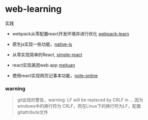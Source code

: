 # web-learning

实践

- webpack从零配置react开发环境并进行优化 [webpack-learn](https://github.com/xblcity/web-learning/tree/master/webpack-learn)

- 原生js实现一些功能，[native-js](https://github.com/xblcity/web-learning/tree/master/native-js)

- 从零实现简单的React, [simple-react](https://github.com/xblcity/web-learning/tree/master/simple-react)

- react实现美团web app [meituan](https://github.com/xblcity/web-learning/tree/master/meituan)

- 使用react实现网页记事本功能，[note-online](https://github.com/xblcity/web-learning/tree/master/note-online)


### warning

> git出现的警告，warning: LF will be replaced by CRLF in ... 因为 windows中的换行符为 CRLF，而在Linux下的换行符为LF，配置gitattribute文件
